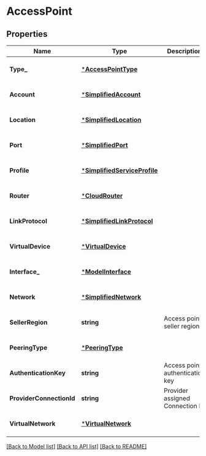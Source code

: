 # AccessPoint

## Properties
Name | Type | Description | Notes
------------ | ------------- | ------------- | -------------
**Type_** | [***AccessPointType**](AccessPointType.md) |  | [optional] [default to null]
**Account** | [***SimplifiedAccount**](SimplifiedAccount.md) |  | [optional] [default to null]
**Location** | [***SimplifiedLocation**](SimplifiedLocation.md) |  | [optional] [default to null]
**Port** | [***SimplifiedPort**](SimplifiedPort.md) |  | [optional] [default to null]
**Profile** | [***SimplifiedServiceProfile**](SimplifiedServiceProfile.md) |  | [optional] [default to null]
**Router** | [***CloudRouter**](CloudRouter.md) |  | [optional] [default to null]
**LinkProtocol** | [***SimplifiedLinkProtocol**](SimplifiedLinkProtocol.md) |  | [optional] [default to null]
**VirtualDevice** | [***VirtualDevice**](VirtualDevice.md) |  | [optional] [default to null]
**Interface_** | [***ModelInterface**](Interface.md) |  | [optional] [default to null]
**Network** | [***SimplifiedNetwork**](SimplifiedNetwork.md) |  | [optional] [default to null]
**SellerRegion** | **string** | Access point seller region | [optional] [default to null]
**PeeringType** | [***PeeringType**](PeeringType.md) |  | [optional] [default to null]
**AuthenticationKey** | **string** | Access point authentication key | [optional] [default to null]
**ProviderConnectionId** | **string** | Provider assigned Connection Id | [optional] [default to null]
**VirtualNetwork** | [***VirtualNetwork**](VirtualNetwork.md) |  | [optional] [default to null]

[[Back to Model list]](../README.md#documentation-for-models) [[Back to API list]](../README.md#documentation-for-api-endpoints) [[Back to README]](../README.md)

